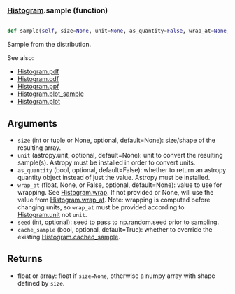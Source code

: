 ### [Histogram](Histogram.md).sample (function)


```py

def sample(self, size=None, unit=None, as_quantity=False, wrap_at=None, seed=None, cache_sample=True)

```



Sample from the distribution.

See also:

* [Histogram.pdf](Histogram.pdf.md)
* [Histogram.cdf](Histogram.cdf.md)
* [Histogram.ppf](Histogram.ppf.md)
* [Histogram.plot_sample](Histogram.plot_sample.md)
* [Histogram.plot](Histogram.plot.md)

Arguments
-----------
* `size` (int or tuple or None, optional, default=None): size/shape of the
    resulting array.
* `unit` (astropy.unit, optional, default=None): unit to convert the
    resulting sample(s).  Astropy must be installed in order to convert
    units.
* `as_quantity` (bool, optional, default=False): whether to return an
    astropy quantity object instead of just the value.  Astropy must
    be installed.
* `wrap_at` (float, None, or False, optional, default=None): value to
    use for wrapping.  See [Histogram.wrap](Histogram.wrap.md).  If not provided or None,
    will use the value from [Histogram.wrap_at](Histogram.wrap_at.md).  Note: wrapping is
    computed before changing units, so `wrap_at` must be provided
    according to [Histogram.unit](Histogram.unit.md) not `unit`.
* `seed` (int, optional): seed to pass to np.random.seed
    prior to sampling.
* `cache_sample` (bool, optional, default=True): whether to override the
    existing [Histogram.cached_sample](Histogram.cached_sample.md).

Returns
---------
* float or array: float if `size=None`, otherwise a numpy array with
    shape defined by `size`.

